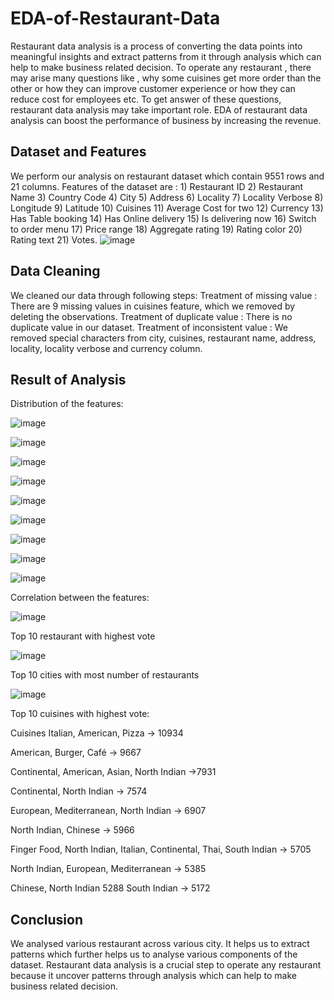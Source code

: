 # EDA-of-Restaurant-Data
Restaurant data analysis is a process of converting the data points into meaningful insights
and extract patterns from it through analysis which can help to make business related decision.
To operate any restaurant , there may arise many questions like , why some cuisines get more 
order than the other or how they can  improve customer experience  or how they can reduce cost
for employees etc. To get answer of these questions, restaurant data analysis may take important role.
EDA of restaurant data analysis can boost the performance of business by increasing the revenue.
## Dataset and Features
We perform our analysis on restaurant dataset which contain 9551 rows and 21 columns.
Features of the dataset are : 1) Restaurant ID 2) Restaurant Name 3) Country Code
4) City 5) Address 6) Locality 7) Locality Verbose 8) Longitude 9) Latitude 10) Cuisines
11) Average Cost for two 12) Currency 13) Has Table booking 14) Has Online delivery 15) Is 
delivering now 16) Switch to order menu 17) Price range 18) Aggregate rating 19) Rating color
20) Rating text 21) Votes.
![image](https://github.com/ShyamashreeGhorai1/EDA-of-Restaurant-Data/assets/131132617/448ea2c0-a290-4b68-a652-979f62b4bbfb)
## Data Cleaning
We  cleaned our data through following steps:
Treatment of missing value : There are 9 missing values in cuisines feature, which we removed by 
deleting the observations.
Treatment of duplicate value : There is no duplicate value in our dataset.
Treatment of inconsistent value : We removed special characters from city, cuisines, restaurant name, 
address, locality, locality verbose and currency column.
## Result of Analysis
Distribution of the features:

![image](https://github.com/ShyamashreeGhorai1/EDA-of-Restaurant-Data/assets/131132617/ae038400-1e0b-4bd5-ad7c-5b3796ecbcd5)

![image](https://github.com/ShyamashreeGhorai1/EDA-of-Restaurant-Data/assets/131132617/556c4a5a-47fa-45f7-91a4-f741ea55c410)

![image](https://github.com/ShyamashreeGhorai1/EDA-of-Restaurant-Data/assets/131132617/50e5d4b5-60dc-412f-a01f-989e84b34c42)

![image](https://github.com/ShyamashreeGhorai1/EDA-of-Restaurant-Data/assets/131132617/a8c609a4-eee4-44a3-819c-586c275a6843)

![image](https://github.com/ShyamashreeGhorai1/EDA-of-Restaurant-Data/assets/131132617/df1fbe4d-73a1-4dd3-889e-23290af1f482)

![image](https://github.com/ShyamashreeGhorai1/EDA-of-Restaurant-Data/assets/131132617/84be32c3-5a03-4363-8f71-cd43b54d4205)

![image](https://github.com/ShyamashreeGhorai1/EDA-of-Restaurant-Data/assets/131132617/fcd09cf2-fe1e-43fd-9b8e-a2ce8fae7c82)

![image](https://github.com/ShyamashreeGhorai1/EDA-of-Restaurant-Data/assets/131132617/dee61f8f-ed7f-4925-b7d4-06bcf7713c0c)

![image](https://github.com/ShyamashreeGhorai1/EDA-of-Restaurant-Data/assets/131132617/1d4b95fc-07d7-4ec9-9da7-856831c38a27)

Correlation between the features:

![image](https://github.com/ShyamashreeGhorai1/EDA-of-Restaurant-Data/assets/131132617/93d27dd9-90d0-4868-ab79-05db1ed7f029)

Top 10 restaurant with highest vote

![image](https://github.com/ShyamashreeGhorai1/EDA-of-Restaurant-Data/assets/131132617/5bb5447e-7a28-4929-8fa5-ab02886851c1)

Top 10 cities with most number of restaurants 

![image](https://github.com/ShyamashreeGhorai1/EDA-of-Restaurant-Data/assets/131132617/3e29e1ef-eebb-4919-ae85-1e742dbbf0a1)

Top 10 cuisines with highest vote:

Cuisines Italian, American, Pizza -> 10934

American, Burger, Café -> 9667

Continental, American, Asian, North Indian  ->7931

Continental, North Indian -> 7574 

European, Mediterranean, North Indian -> 6907 

North Indian, Chinese -> 5966 

Finger Food, North Indian, Italian, Continental, Thai, South Indian -> 5705 

North Indian, European, Mediterranean -> 5385 

Chinese, North Indian 5288 South Indian -> 5172

## Conclusion
We analysed various restaurant across various city. It helps us to extract patterns which further helps 
us to analyse various components of the dataset. Restaurant data analysis is a crucial step to operate 
any restaurant because it uncover patterns through analysis which can help to make business related 
decision.
















